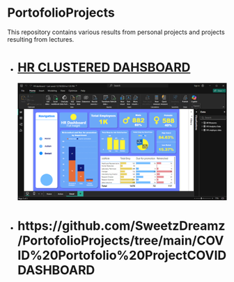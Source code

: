 # PortofolioProjects
This repository contains various results from personal projects and projects resulting from lectures.

<ul>
  <li>
    <h1><a href="https://github.com/SweetzDreamz/PortofolioProjects/tree/main/Clustered%20HR%20Dashboard">HR CLUSTERED DAHSBOARD</a></h1>
    <img src = "https://github.com/SweetzDreamz/PortofolioProjects/blob/main/Clustered%20HR%20Dashboard/Screenshot%20(394).png">

  </li>
  <li><h1><a>https://github.com/SweetzDreamz/PortofolioProjects/tree/main/COVID%20Portofolio%20Project</a>COVID DASHBOARD</h1></li>
  
</ul>
